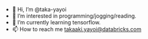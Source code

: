 - 👋 Hi, I’m @taka-yayoi
- 👀 I’m interested in programming/jogging/reading.
- 🌱 I’m currently learning tensorflow.
- 📫 How to reach me takaaki.yayoi@databricks.com

<!---
taka-yayoi/taka-yayoi is a ✨ special ✨ repository because its `README.md` (this file) appears on your GitHub profile.
You can click the Preview link to take a look at your changes.
--->
